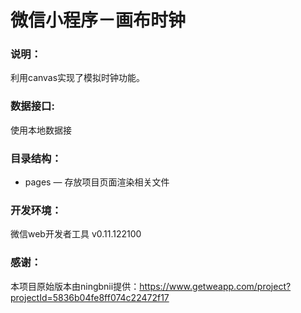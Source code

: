 # 微信小程序－画布时钟

### 说明：

利用canvas实现了模拟时钟功能。

### 数据接口:

使用本地数据接

### 目录结构：

- pages — 存放项目页面渲染相关文件

### 开发环境：

微信web开发者工具 v0.11.122100

### 感谢：

本项目原始版本由ningbnii提供：https://www.getweapp.com/project?projectId=5836b04fe8ff074c22472f17